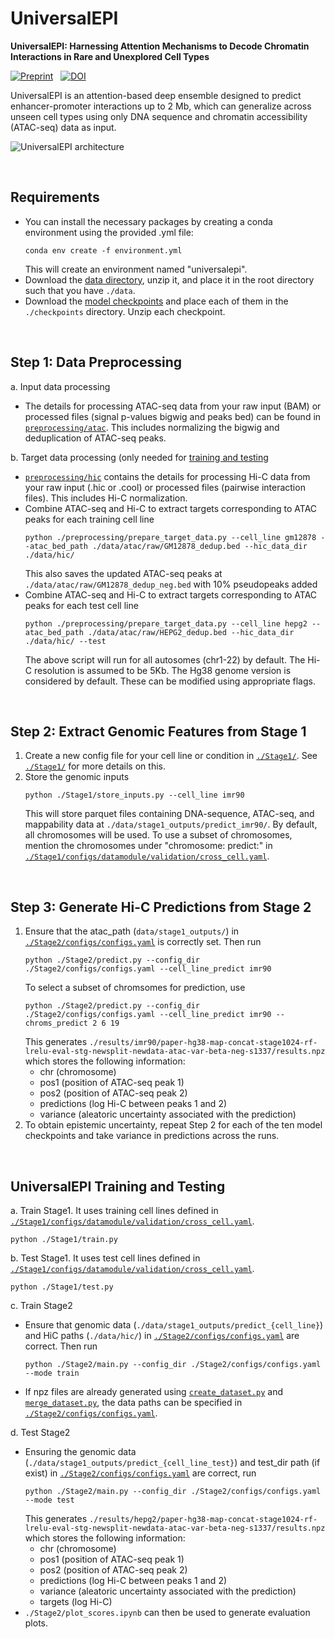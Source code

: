 # UniversalEPI
**UniversalEPI: Harnessing Attention Mechanisms to Decode Chromatin Interactions in Rare and Unexplored Cell Types**

[![Preprint](https://img.shields.io/badge/preprint-available-green)](https://doi.org/10.1101/2024.11.22.624813) &nbsp;
[![DOI](https://zenodo.org/badge/649742908.svg)](https://doi.org/10.5281/zenodo.14622040)

UniversalEPI is an attention-based deep ensemble designed to predict enhancer-promoter interactions up to 2 Mb, which can generalize across unseen cell types using only DNA sequence and chromatin accessibility (ATAC-seq) data as input. 

![UniversalEPI architecture](https://github.com/user-attachments/assets/9b590a1e-aa3a-45a3-ba4b-bdecd3128f0b)

<br/>

## Requirements

- You can install the necessary packages by creating a conda environment using the provided .yml file:
  ```
  conda env create -f environment.yml
  ```
  This will create an environment named "universalepi".
- Download the [data directory](https://polybox.ethz.ch/index.php/s/YbNWDlOy2waE70V), unzip it, and place it in the root directory such that you have `./data`.
- Download the [model checkpoints](https://doi.org/10.5281/zenodo.14622040) and place each of them in the `./checkpoints` directory. Unzip each checkpoint. 

<br/> 

## Step 1: Data Preprocessing

a. Input data processing
  - The details for processing ATAC-seq data from your raw input (BAM) or processed files (signal p-values bigwig and peaks bed) can be found in [`preprocessing/atac`](https://github.com/BoevaLab/UniversalEPI/tree/main/preprocessing/atac). This includes normalizing the bigwig and deduplication of ATAC-seq peaks.

b. Target data processing (only needed for [training and testing](https://github.com/BoevaLab/UniversalEPI?tab=readme-ov-file#universalepi-training-and-testing)
  - [`preprocessing/hic`](https://github.com/BoevaLab/UniversalEPI/tree/main/preprocessing/hic) contains the details for processing Hi-C data from your raw input (.hic or .cool) or processed files (pairwise interaction files). This includes Hi-C normalization.
  - Combine ATAC-seq and Hi-C to extract targets corresponding to ATAC peaks for each training cell line
    ```
    python ./preprocessing/prepare_target_data.py --cell_line gm12878 --atac_bed_path ./data/atac/raw/GM12878_dedup.bed --hic_data_dir ./data/hic/
    ```
    This also saves the updated ATAC-seq peaks at `./data/atac/raw/GM12878_dedup_neg.bed` with 10% pseudopeaks added
  - Combine ATAC-seq and Hi-C to extract targets corresponding to ATAC peaks for each test cell line
    ```
    python ./preprocessing/prepare_target_data.py --cell_line hepg2 --atac_bed_path ./data/atac/raw/HEPG2_dedup.bed --hic_data_dir ./data/hic/ --test
    ```
    The above script will run for all autosomes (chr1-22) by default. The Hi-C resolution is assumed to be 5Kb. The Hg38 genome version is considered by default. These can be modified using appropriate flags.

<br/>

## Step 2: Extract Genomic Features from Stage 1

1. Create a new config file for your cell line or condition in [`./Stage1/`](https://github.com/BoevaLab/UniversalEPI/tree/main/Stage1). See [`./Stage1/`](https://github.com/BoevaLab/UniversalEPI/tree/main/Stage1) for more details on this.
2. Store the genomic inputs
   ```
   python ./Stage1/store_inputs.py --cell_line imr90
   ```
   This will store parquet files containing DNA-sequence, ATAC-seq, and mappability data at `./data/stage1_outputs/predict_imr90/`. By default, all chromosomes will be used. To use a subset of chromosomes, mention the chromosomes under "chromosome: predict:" in [`./Stage1/configs/datamodule/validation/cross_cell.yaml`](https://github.com/BoevaLab/UniversalEPI/blob/main/Stage1/configs/datamodule/validation/cross-cell.yaml).

<br/>

## Step 3: Generate Hi-C Predictions from Stage 2

1. Ensure that the atac_path (`data/stage1_outputs/`) in [`./Stage2/configs/configs.yaml`](https://github.com/BoevaLab/UniversalEPI/blob/main/Stage2/configs/configs.yaml) is correctly set. Then run
   ```
   python ./Stage2/predict.py --config_dir ./Stage2/configs/configs.yaml --cell_line_predict imr90
   ```
   To select a subset of chromsomes for prediction, use
   ```
   python ./Stage2/predict.py --config_dir ./Stage2/configs/configs.yaml --cell_line_predict imr90 --chroms_predict 2 6 19
   ```
   This generates `./results/imr90/paper-hg38-map-concat-stage1024-rf-lrelu-eval-stg-newsplit-newdata-atac-var-beta-neg-s1337/results.npz` which stores the following information:
    - chr (chromosome)
    - pos1 (position of ATAC-seq peak 1)
    - pos2 (position of ATAC-seq peak 2)
    - predictions (log Hi-C between peaks 1 and 2)
    - variance (aleatoric uncertainty associated with the prediction)
2. To obtain epistemic uncertainty, repeat Step 2 for each of the ten model checkpoints and take variance in predictions across the runs.

<br/>

## UniversalEPI Training and Testing

a. Train Stage1. It uses training cell lines defined in [`./Stage1/configs/datamodule/validation/cross_cell.yaml`](https://github.com/BoevaLab/UniversalEPI/blob/main/Stage1/configs/datamodule/validation/cross-cell.yaml).
  ```
  python ./Stage1/train.py
  ```

b. Test Stage1. It uses test cell lines defined in [`./Stage1/configs/datamodule/validation/cross_cell.yaml`](https://github.com/BoevaLab/UniversalEPI/blob/main/Stage1/configs/datamodule/validation/cross-cell.yaml).
  ```
  python ./Stage1/test.py
  ```
  
c. Train Stage2
  - Ensure that genomic data (`./data/stage1_outputs/predict_{cell_line}`) and HiC paths (`./data/hic/`) in [`./Stage2/configs/configs.yaml`](https://github.com/BoevaLab/UniversalEPI/blob/main/Stage2/configs/configs.yaml) are correct. Then run
    ```
    python ./Stage2/main.py --config_dir ./Stage2/configs/configs.yaml --mode train
    ```
  - If npz files are already generated using [`create_dataset.py`](https://github.com/BoevaLab/UniversalEPI/blob/main/Stage2/create_dataset.py) and [`merge_dataset.py`](https://github.com/BoevaLab/UniversalEPI/blob/main/Stage2/merge_dataset.py), the data paths can be specified in [`./Stage2/configs/configs.yaml`](https://github.com/BoevaLab/UniversalEPI/blob/main/Stage2/configs/configs.yaml).


d. Test Stage2
  - Ensuring the genomic data (`./data/stage1_outputs/predict_{cell_line_test}`) and test_dir path (if exist) in [`./Stage2/configs/configs.yaml`](https://github.com/BoevaLab/UniversalEPI/blob/main/Stage2/configs/configs.yaml) are correct, run
    ```
    python ./Stage2/main.py --config_dir ./Stage2/configs/configs.yaml --mode test
    ```
    This generates `./results/hepg2/paper-hg38-map-concat-stage1024-rf-lrelu-eval-stg-newsplit-newdata-atac-var-beta-neg-s1337/results.npz` which stores the following information:
     - chr (chromosome)
     - pos1 (position of ATAC-seq peak 1)
     - pos2 (position of ATAC-seq peak 2)
     - predictions (log Hi-C between peaks 1 and 2)
     - variance (aleatoric uncertainty associated with the prediction)
     - targets (log Hi-C)
  - `./Stage2/plot_scores.ipynb` can then be used to generate evaluation plots.
